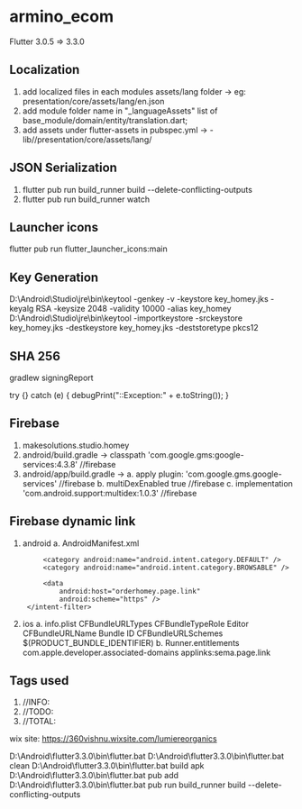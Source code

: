 # armino_ecom

Flutter 3.0.5 => 3.3.0

## Localization
1. add localized files in each modules assets/lang folder -> eg: presentation/core/assets/lang/en.json
2. add module folder name in "_languageAssets" list of base_module/domain/entity/translation.dart;
4. add assets under flutter-assets in pubspec.yml -> - lib/<module name>/presentation/core/assets/lang/

## JSON Serialization
1. flutter pub run build_runner build --delete-conflicting-outputs
2. flutter pub run build_runner watch

## Launcher icons
flutter pub run flutter_launcher_icons:main

## Key Generation
D:\Android\Studio\jre\bin\keytool -genkey -v -keystore key_homey.jks -keyalg RSA -keysize 2048 -validity 10000 -alias key_homey
D:\Android\Studio\jre\bin\keytool -importkeystore -srckeystore key_homey.jks -destkeystore key_homey.jks -deststoretype pkcs12

## SHA 256
gradlew signingReport

try {} catch (e) {
  debugPrint("::Exception:" + e.toString());
}

## Firebase
1. makesolutions.studio.homey
2. android/build.gradle -> classpath 'com.google.gms:google-services:4.3.8' //firebase
3. android/app/build.gradle ->
    a. apply plugin: 'com.google.gms.google-services' //firebase
    b. multiDexEnabled true //firebase
    c. implementation 'com.android.support:multidex:1.0.3' //firebase

## Firebase dynamic link
1. android
    a. AndroidManifest.xml
        <intent-filter>
            <action android:name="android.intent.action.VIEW" />

            <category android:name="android.intent.category.DEFAULT" />
            <category android:name="android.intent.category.BROWSABLE" />

            <data
                android:host="orderhomey.page.link"
                android:scheme="https" />
        </intent-filter>
2. ios
    a. info.plist
        <key>CFBundleURLTypes</key>
        <array>
            <dict>
                <key>CFBundleTypeRole</key>
                <string>Editor</string>
                <key>CFBundleURLName</key>
                <string>Bundle ID</string>
                <key>CFBundleURLSchemes</key>
                <array>
                    <string>$(PRODUCT_BUNDLE_IDENTIFIER)</string>
                </array>
            </dict>
        </array>
    b. Runner.entitlements
        <key>com.apple.developer.associated-domains</key>
        <array>
            <string>applinks:sema.page.link</string>
        </array>

## Tags used
1. //INFO:
2. //TODO:
3. //TOTAL:

wix site: https://360vishnu.wixsite.com/lumiereorganics

D:\Android\flutter3.3.0\bin\flutter.bat
D:\Android\flutter3.3.0\bin\flutter.bat clean
D:\Android\flutter3.3.0\bin\flutter.bat build apk
D:\Android\flutter3.3.0\bin\flutter.bat pub add
D:\Android\flutter3.3.0\bin\flutter.bat pub run build_runner build --delete-conflicting-outputs